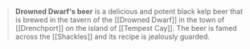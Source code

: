 > **Drowned Dwarf's beer** is a delicious and potent black kelp beer that is brewed in the tavern of the [[Drowned Dwarf]] in the town of [[Drenchport]] on the island of [[Tempest Cay]]. The beer is famed across the [[Shackles]] and its recipe is jealously guarded.







